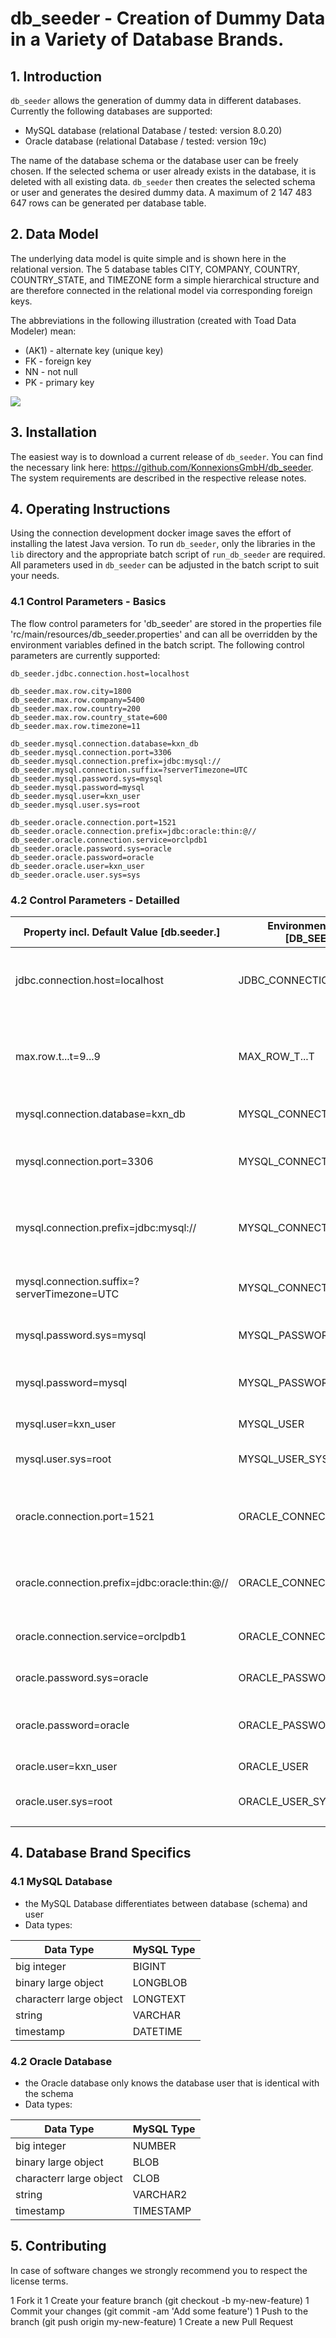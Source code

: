 # db_seeder - Creation of Dummy Data in a Variety of Database Brands.

## 1. Introduction

`db_seeder` allows the generation of dummy data in different databases. 
Currently the following databases are supported:
- MySQL database (relational Database / tested: version 8.0.20) 
- Oracle database (relational Database / tested: version 19c)


The name of the database schema or the database user can be freely chosen. 
If the selected schema or user already exists in the database, it is deleted with all existing data. 
`db_seeder` then creates the selected schema or user and generates the desired dummy data.
A maximum of 2 147 483 647 rows can be generated per database table.

## 2. Data Model

The underlying data model is quite simple and is shown here in the relational version.
The 5 database tables CITY, COMPANY, COUNTRY, COUNTRY_STATE, and TIMEZONE form a simple hierarchical structure and are therefore connected in the relational model via corresponding foreign keys.  

The abbreviations in the following illustration (created with Toad Data Modeler) mean:

- (AK1) - alternate key (unique key)
- FK    - foreign key
- NN    - not null
- PK    - primary key

![](.README_images/Data_Model.png)

## 3. Installation

The easiest way is to download a current release of `db_seeder`.
You can find the necessary link here: https://github.com/KonnexionsGmbH/db_seeder.
The system requirements are described in the respective release notes. 

## 4. Operating Instructions 

Using the connection development docker image saves the effort of installing the latest Java version. 
To run `db_seeder`, only the libraries in the `lib` directory and the appropriate batch script of `run_db_seeder` are required. 
All parameters used in `db_seeder` can be adjusted in the batch script to suit your needs.

### 4.1 Control Parameters - Basics

The flow control parameters for 'db_seeder' are stored in the properties file 'rc/main/resources/db_seeder.properties' and can all be overridden by the environment variables defined in the batch script.
The following control parameters are currently supported:

```
db_seeder.jdbc.connection.host=localhost

db_seeder.max.row.city=1800
db_seeder.max.row.company=5400
db_seeder.max.row.country=200
db_seeder.max.row.country_state=600
db_seeder.max.row.timezone=11

db_seeder.mysql.connection.database=kxn_db
db_seeder.mysql.connection.port=3306
db_seeder.mysql.connection.prefix=jdbc:mysql://
db_seeder.mysql.connection.suffix=?serverTimezone=UTC
db_seeder.mysql.password.sys=mysql
db_seeder.mysql.password=mysql
db_seeder.mysql.user=kxn_user
db_seeder.mysql.user.sys=root

db_seeder.oracle.connection.port=1521
db_seeder.oracle.connection.prefix=jdbc:oracle:thin:@//
db_seeder.oracle.connection.service=orclpdb1
db_seeder.oracle.password.sys=oracle
db_seeder.oracle.password=oracle
db_seeder.oracle.user=kxn_user
db_seeder.oracle.user.sys=sys
```

### 4.2 Control Parameters - Detailled

| Property incl. Default Value [db.seeder.] | Environment Variable [DB_SEEDER_] | Used By | Description |
| --- | --- | --- | --- |
| jdbc.connection.host=localhost | JDBC_CONNECTION_HOST | Relational DB | name or ip address of the database server |
|     |     |     |     |
| max.row.t...t=9...9 | MAX_ROW_T...T | Relational DB | number of rows to be generated (per database table t...t) |
|     |     |     |     |
| mysql.connection.database=kxn_db | MYSQL_CONNECTION_DATABASE | MySQL | schema name |
| mysql.connection.port=3306 | MYSQL_CONNECTION_PORT | MySQL | port number of the database server |
| mysql.connection.prefix=jdbc:mysql:// | MYSQL_CONNECTION_PREFIX | MySQL | prefix of the database connection string |
| mysql.connection.suffix=?serverTimezone=UTC | MYSQL_CONNECTION_SUFFIX | MySQL | suffix of the database connection string |
| mysql.password.sys=mysql | MYSQL_PASSWORD | MySQL | password of the normal user |
| mysql.password=mysql | MYSQL_PASSWORD_SYS | MySQL | password of the privileged user |
| mysql.user=kxn_user | MYSQL_USER | MySQL | name of the normal user |
| mysql.user.sys=root | MYSQL_USER_SYS | MySQL | name of the privileged user |
|     |     |     |     |
| oracle.connection.port=1521 | ORACLE_CONNECTION_PORT | Oracle | port number of the database server |
| oracle.connection.prefix=jdbc:oracle:thin:@// | ORACLE_CONNECTION_PREFIX | Oracle | prefix of the database connection string |
| oracle.connection.service=orclpdb1 | ORACLE_CONNECTION_SERVICE | Oracle | database service name |
| oracle.password.sys=oracle | ORACLE_PASSWORD | Oracle | password of the normal user |
| oracle.password=oracle | ORACLE_PASSWORD_SYS | Oracle | password of the privileged user |
| oracle.user=kxn_user | ORACLE_USER | Oracle | name of the normal user |
| oracle.user.sys=root | ORACLE_USER_SYS | Oracle | name of the privileged user |
|     |     |     |     |

## 4. Database Brand Specifics

### 4.1 MySQL Database

- the MySQL Database differentiates between database (schema) and user
- Data types:

| Data Type | MySQL Type |
| --- | --- |
| big integer | BIGINT |
| binary large object | LONGBLOB |
| characterr large object | LONGTEXT |
| string | VARCHAR |
| timestamp | DATETIME |

### 4.2 Oracle Database

- the Oracle database only knows the database user that is identical with the schema
- Data types:

| Data Type | MySQL Type |
| --- | --- |
| big integer | NUMBER |
| binary large object | BLOB |
| characterr large object | CLOB |
| string | VARCHAR2 |
| timestamp | TIMESTAMP |

## 5. Contributing 

In case of software changes we strongly recommend you to respect the license terms.

1 Fork it
1 Create your feature branch (git checkout -b my-new-feature)
1 Commit your changes (git commit -am 'Add some feature')
1 Push to the branch (git push origin my-new-feature)
1 Create a new Pull Request
